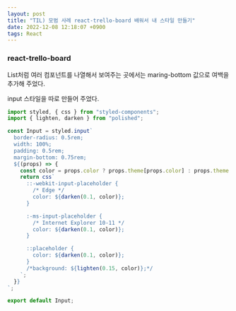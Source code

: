 ```yaml
---
layout: post
title: "TIL) 모범 사례 react-trello-board 배워서 내 스타일 만들기"
date: 2022-12-08 12:18:07 +0900
tags: React
---
```


### react-trello-board

List처럼 여러 컴포넌트를 나열해서 보여주는 곳에서는 maring-bottom 값으로 여백을 추가해 주었다.

input 스타일을 따로 만들어 주었다.

```jsx
import styled, { css } from "styled-components";
import { lighten, darken } from "polished";

const Input = styled.input`
  border-radius: 0.5rem;
  width: 100%;
  padding: 0.5rem;
  margin-bottom: 0.75rem;
  ${(props) => {
    const color = props.color ? props.theme[props.color] : props.theme.primary;
    return css`
      ::-webkit-input-placeholder {
        /* Edge */
        color: ${darken(0.1, color)};
      }

      :-ms-input-placeholder {
        /* Internet Explorer 10-11 */
        color: ${darken(0.1, color)};
      }

      ::placeholder {
        color: ${darken(0.1, color)};
      }
      /*background: ${lighten(0.15, color)};*/
    `;
  }}
`;

export default Input;
```
